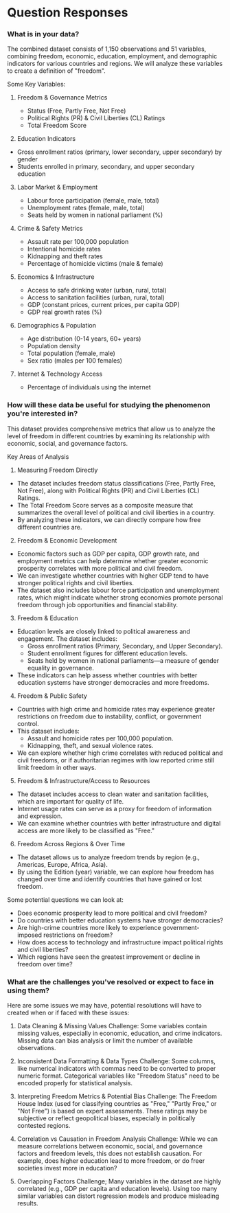 # Question Responses 

### What is in your data?
The combined dataset consists of 1,150 observations and 51 variables, combining freedom, economic, education, employment, and demographic indicators for various countries and regions. We will analyze these variables to create a definition of "freedom". 

Some Key Variables:
1. Freedom & Governance Metrics
   - Status (Free, Partly Free, Not Free)
   - Political Rights (PR) & Civil Liberties (CL) Ratings
   - Total Freedom Score

2.  Education Indicators
   - Gross enrollment ratios (primary, lower secondary, upper secondary) by gender
   - Students enrolled in primary, secondary, and upper secondary education
  
3. Labor Market & Employment
   - Labour force participation (female, male, total)
   - Unemployment rates (female, male, total)
   - Seats held by women in national parliament (%)

4. Crime & Safety Metrics
   - Assault rate per 100,000 population
   - Intentional homicide rates
   - Kidnapping and theft rates
   - Percentage of homicide victims (male & female)

5. Economics & Infrastructure
   - Access to safe drinking water (urban, rural, total)
   - Access to sanitation facilities (urban, rural, total)
   - GDP (constant prices, current prices, per capita GDP)
   - GDP real growth rates (%)

6. Demographics & Population
   - Age distribution (0-14 years, 60+ years)
   - Population density
   - Total population (female, male)
   - Sex ratio (males per 100 females)

7. Internet & Technology Access
   - Percentage of individuals using the internet

### How will these data be useful for studying the phenomenon you're interested in?
This dataset provides comprehensive metrics that allow us to analyze the level of freedom in different countries by examining its relationship with economic, social, and governance factors.

Key Areas of Analysis

1. Measuring Freedom Directly
- The dataset includes freedom status classifications (Free, Partly Free, Not Free), along with Political Rights (PR) and Civil Liberties (CL) Ratings.
- The Total Freedom Score serves as a composite measure that summarizes the overall level of political and civil liberties in a country.
- By analyzing these indicators, we can directly compare how free different countries are.

2. Freedom & Economic Development
- Economic factors such as GDP per capita, GDP growth rate, and employment metrics can help determine whether greater economic prosperity correlates with more political and civil freedom.
- We can investigate whether countries with higher GDP tend to have stronger political rights and civil liberties.
- The dataset also includes labour force participation and unemployment rates, which might indicate whether strong economies promote personal freedom through job opportunities and financial stability.
  
3. Freedom & Education
- Education levels are closely linked to political awareness and engagement. The dataset includes:
  - Gross enrollment ratios (Primary, Secondary, and Upper Secondary).
  - Student enrollment figures for different education levels.
  - Seats held by women in national parliaments—a measure of gender equality in governance.
- These indicators can help assess whether countries with better education systems have stronger democracies and more freedoms.

4. Freedom & Public Safety
- Countries with high crime and homicide rates may experience greater restrictions on freedom due to instability, conflict, or government control.
- This dataset includes:
   - Assault and homicide rates per 100,000 population.
   - Kidnapping, theft, and sexual violence rates.
- We can explore whether high crime correlates with reduced political and civil freedoms, or if authoritarian regimes with low reported crime still limit freedom in other ways.

5. Freedom & Infrastructure/Access to Resources
- The dataset includes access to clean water and sanitation facilities, which are important for quality of life.
- Internet usage rates can serve as a proxy for freedom of information and expression.
- We can examine whether countries with better infrastructure and digital access are more likely to be classified as "Free."

6. Freedom Across Regions & Over Time
- The dataset allows us to analyze freedom trends by region (e.g., Americas, Europe, Africa, Asia).
- By using the Edition (year) variable, we can explore how freedom has changed over time and identify countries that have gained or lost freedom.

Some potential questions we can look at:
- Does economic prosperity lead to more political and civil freedom?
- Do countries with better education systems have stronger democracies?
- Are high-crime countries more likely to experience government-imposed restrictions on freedom?
- How does access to technology and infrastructure impact political rights and civil liberties?
- Which regions have seen the greatest improvement or decline in freedom over time?

### What are the challenges you've resolved or expect to face in using them?
Here are some issues we may have, potential resolutions will have to created when or if faced with these issues:

1. Data Cleaning & Missing Values
Challenge: Some variables contain missing values, especially in economic, education, and crime indicators. Missing data can bias analysis or limit the number of available observations.

2. Inconsistent Data Formatting & Data Types
Challenge: Some columns, like numerical indicators with commas need to be converted to proper numeric format. Categorical variables like "Freedom Status" need to be encoded properly for statistical analysis.

3. Interpreting Freedom Metrics & Potential Bias
Challenge: The Freedom House Index (used for classifying countries as "Free," "Partly Free," or "Not Free") is based on expert assessments.
These ratings may be subjective or reflect geopolitical biases, especially in politically contested regions.

4. Correlation vs Causation in Freedom Analysis
Challenge: While we can measure correlations between economic, social, and governance factors and freedom levels, this does not establish causation. For example, does higher education lead to more freedom, or do freer societies invest more in education?

5. Overlapping Factors
Challenge; Many variables in the dataset are highly correlated (e.g., GDP per capita and education levels). Using too many similar variables can distort regression models and produce misleading results.